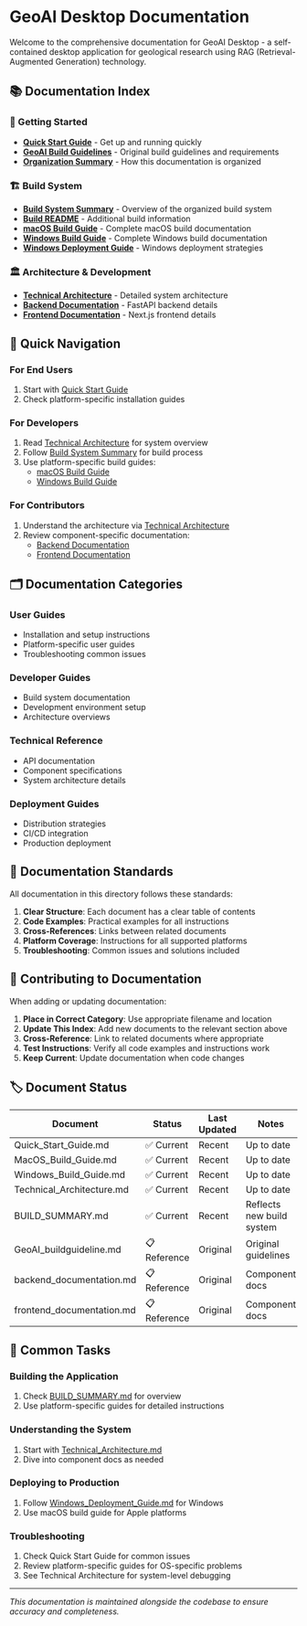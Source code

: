 # GeoAI Desktop Documentation

Welcome to the comprehensive documentation for GeoAI Desktop - a self-contained desktop application for geological research using RAG (Retrieval-Augmented Generation) technology.

## 📚 Documentation Index

### 🚀 Getting Started
- **[Quick Start Guide](Quick_Start_Guide.md)** - Get up and running quickly
- **[GeoAI Build Guidelines](GeoAI_buildguideline.md)** - Original build guidelines and requirements
- **[Organization Summary](ORGANIZATION_SUMMARY.md)** - How this documentation is organized

### 🏗️ Build System
- **[Build System Summary](BUILD_SUMMARY.md)** - Overview of the organized build system
- **[Build README](README_BUILD.md)** - Additional build information
- **[macOS Build Guide](MacOS_Build_Guide.md)** - Complete macOS build documentation
- **[Windows Build Guide](Windows_Build_Guide.md)** - Complete Windows build documentation
- **[Windows Deployment Guide](Windows_Deployment_Guide.md)** - Windows deployment strategies

### 🏛️ Architecture & Development
- **[Technical Architecture](Technical_Architecture.md)** - Detailed system architecture
- **[Backend Documentation](backend_documentation.md)** - FastAPI backend details
- **[Frontend Documentation](frontend_documentation.md)** - Next.js frontend details

## 📖 Quick Navigation

### For End Users
1. Start with [Quick Start Guide](Quick_Start_Guide.md)
2. Check platform-specific installation guides

### For Developers
1. Read [Technical Architecture](Technical_Architecture.md) for system overview
2. Follow [Build System Summary](BUILD_SUMMARY.md) for build process
3. Use platform-specific build guides:
   - [macOS Build Guide](MacOS_Build_Guide.md)
   - [Windows Build Guide](Windows_Build_Guide.md)

### For Contributors
1. Understand the architecture via [Technical Architecture](Technical_Architecture.md)
2. Review component-specific documentation:
   - [Backend Documentation](backend_documentation.md)
   - [Frontend Documentation](frontend_documentation.md)

## 🗂️ Documentation Categories

### User Guides
- Installation and setup instructions
- Platform-specific user guides
- Troubleshooting common issues

### Developer Guides
- Build system documentation
- Development environment setup
- Architecture overviews

### Technical Reference
- API documentation
- Component specifications
- System architecture details

### Deployment Guides
- Distribution strategies
- CI/CD integration
- Production deployment

## 🔄 Documentation Standards

All documentation in this directory follows these standards:

1. **Clear Structure**: Each document has a clear table of contents
2. **Code Examples**: Practical examples for all instructions
3. **Cross-References**: Links between related documents
4. **Platform Coverage**: Instructions for all supported platforms
5. **Troubleshooting**: Common issues and solutions included

## 📝 Contributing to Documentation

When adding or updating documentation:

1. **Place in Correct Category**: Use appropriate filename and location
2. **Update This Index**: Add new documents to the relevant section above
3. **Cross-Reference**: Link to related documents where appropriate
4. **Test Instructions**: Verify all code examples and instructions work
5. **Keep Current**: Update documentation when code changes

## 🏷️ Document Status

| Document | Status | Last Updated | Notes |
|----------|--------|--------------|-------|
| Quick_Start_Guide.md | ✅ Current | Recent | Up to date |
| MacOS_Build_Guide.md | ✅ Current | Recent | Up to date |
| Windows_Build_Guide.md | ✅ Current | Recent | Up to date |
| Technical_Architecture.md | ✅ Current | Recent | Up to date |
| BUILD_SUMMARY.md | ✅ Current | Recent | Reflects new build system |
| GeoAI_buildguideline.md | 📋 Reference | Original | Original guidelines |
| backend_documentation.md | 📋 Reference | Original | Component docs |
| frontend_documentation.md | 📋 Reference | Original | Component docs |

## 🎯 Common Tasks

### Building the Application
1. Check [BUILD_SUMMARY.md](BUILD_SUMMARY.md) for overview
2. Use platform-specific guides for detailed instructions

### Understanding the System
1. Start with [Technical_Architecture.md](Technical_Architecture.md)
2. Dive into component docs as needed

### Deploying to Production
1. Follow [Windows_Deployment_Guide.md](Windows_Deployment_Guide.md) for Windows
2. Use macOS build guide for Apple platforms

### Troubleshooting
1. Check Quick Start Guide for common issues
2. Review platform-specific guides for OS-specific problems
3. See Technical Architecture for system-level debugging

---

*This documentation is maintained alongside the codebase to ensure accuracy and completeness.*